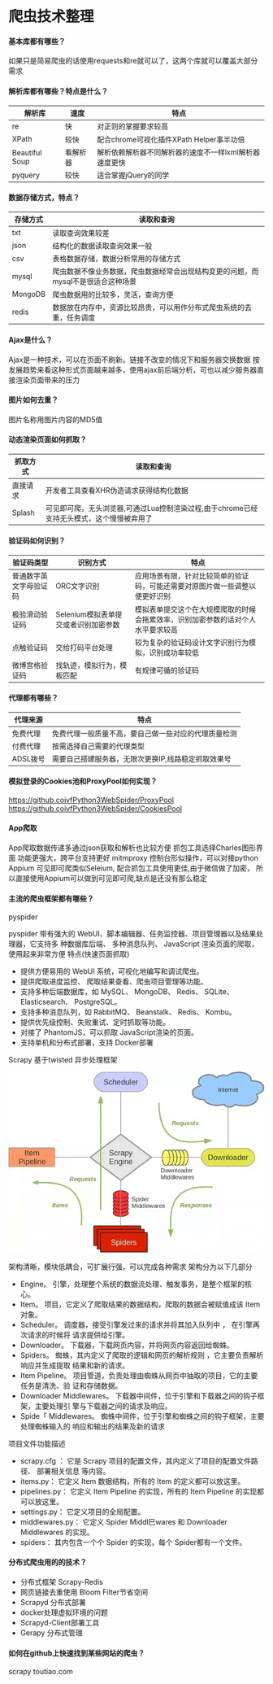 # 爬虫技术整理

#### 基本库都有哪些？
如果只是简易爬虫的话使用requests和re就可以了，这两个库就可以覆盖大部分需求

#### 解析库都有哪些？特点是什么？

| 解析库 | 速度 | 特点 |
| ------ | ------ | ------ |
| re | 快 | 对正则的掌握要求较高 |
| XPath | 较快 | 配合chrome可视化插件XPath Helper事半功倍 |
| Beautiful Soup | 看解析器 | 解析依赖解析器不同解析器的速度不一样lxml解析器速度更快 |
| pyquery | 较快 | 适合掌握jQuery的同学 |

#### 数据存储方式，特点？

| 存储方式 | 读取和查询 |
| ------ | ------ |
| txt | 读取查询效果较差 | 
| json | 结构化的数据读取查询效果一般 | 
| csv | 表格数据存储，数据分析常用的存储方式 | 
| mysql | 爬虫数据不像业务数据，爬虫数据经常会出现结构变更的问题，而mysql不是很适合这种场景 |
| MongoDB | 爬虫数据用的比较多，灵活，查询方便 | 
| redis | 数据放在内存中，资源比较昂贵，可以用作分布式爬虫系统的去重，任务调度 | 

#### Ajax是什么？

Ajax是一种技术，可以在页面不刷新。链接不改变的情况下和服务器交换数据
按发展趋势来看这种形式页面越来越多，使用ajax前后端分析，可也以减少服务器直接渲染页面带来的压力

#### 图片如何去重？

图片名称用图片内容的MD5值


#### 动态渲染页面如何抓取？

| 抓取方式 | 读取和查询 |
| ------ | ------ |
| 直接请求 | 开发者工具查看XHR伪造请求获得结构化数据 | 
| Splash | 可见即可爬，无头浏览器,可通过Lua控制渲染过程,由于chrome已经支持无头模式，这个慢慢被弃用了 | 

#### 验证码如何识别？

| 验证码类型| 识别方式 | 特点 |
| ------| ------ | ------ |
| 普通数字英文字母验证码 | ORC文字识别 | 应用场景有限，针对比较简单的验证码，可能还需要对原图片做一些调整以便更好识别 | 
| 极验滑动验证码 | Selenium模拟表单提交或者识别加密参数 | 模拟表单提交这个在大规模爬取的时候会拖累效率，识别加密参数的话对个人水平要求较高 | 
| 点触验证码 | 交给打码平台处理 | 较为复杂的验证码设计文字识别行为模拟，识别成功率较低|
| 微博宫格验证码 | 找轨迹，模拟行为，模板匹配 | 有规律可循的验证码|

#### 代理都有哪些？

| 代理来源 | 特点 |
| ------ | ------ |
| 免费代理 | 免费代理一般质量不高，要自己做一些对应的代理质量检测|
| 付费代理 | 按需选择自己需要的代理类型 | 
| ADSL拨号 | 需要自己搭建服务器，无限次更换IP,线路稳定抓取效果号 | 

#### 模拟登录的Cookies池和ProxyPool如何实现？
https://github.coivfPython3WebSpider/ProxyPool
https://github.coivfPython3WebSpider/CookiesPool

#### App爬取
App爬取数据传递多通过json获取和解析也比较方便
抓包工具选择Charles图形界面 功能更强大，跨平台支持更好
mitmproxy 控制台形似操作，可以对接python
Appium 可见即可爬类似Seleium, 
配合抓包工具使用更佳,由于微信做了加密，
所以直接使用Appium可以做到可见即可爬,缺点是还没有那么稳定

#### 主流的爬虫框架都有哪些？

pyspider

pyspider 带有强大的 WebUI、脚本编辑器、任务监控器、项目管理器以及结果处理器，它支持多 种数据库后端、 多种消息队列、 JavaScript 渲染页面的爬取，使用起来非常方便
特点(快速页面抓取)
* 提供方便易用的 WebUI 系统，可视化地编写和调试爬虫。 
* 提供爬取进度监控、 爬取结果查看、爬虫项目管理等功能。 
* 支持多种后端数据库，如 MySQL、 MongoDB、 Redis、 SQLite、 Elasticsearch、 PostgreSQL。 
* 支持多种消息队列，如 RabbitMQ、 Beanstalk、 Redis、 Kombu。 
* 提供优先级控制、失败重试、定时抓取等功能。 
* 对接了 PhantomJS，可以抓取 JavaScript渲染的页面。 
* 支持单机和分布式部署，支持 Docker部署

Scrapy
基于twisted 异步处理框架

![avatar](16342f8eefeced62.gif) 

架构清晰，模块低耦合，可扩展行强，可以完成各种需求
架构分为以下几部分
*  Engine。 引擎，处理整个系统的数据流处理、触发事务，是整个框架的核心。 
* Item。 项目，它定义了爬取结果的数据结构，爬取的数据会被赋值成该 Item 对象。 
* Scheduler。 调度器，接受引擎发过来的请求并将其加入队列中 ， 在引擎再次请求的时候将 请求提供给引擎。 
* Downloader。 下载器，下载网页内容，并将网页内容返回给蜘蛛。 
* Spiders。 蜘蛛，其内定义了爬取的逻辑和网页的解析规则 ，它主要负责解析响应并生成提取 结果和新的请求。 
* Item Pipeline。 项目管道，负责处理由蜘蛛从网页中抽取的项目，它的主要任务是清洗、验 证和存储数据。 
* Downloader Middlewares。 下载器中间件，位于引擎和下载器之间的钩子框架，主要处理引 擎与下载器之间的请求及响应。 
* Spide「 Middlewares。 蜘蛛中间件，位于引擎和蜘蛛之间的钩子框架，主要处理蜘蛛输入的 响应和输出的结果及新的请求

项目文件功能描述

* scrapy.cfg ： 它是 Scrapy 项目的配置文件，其内定义了项目的配置文件路径、 部署相关信息 等内容。 
* items.py： 它定义 Item 数据结构，所有的 Item 的定义都可以放这里。 
* pipelines.py： 它定义 Item Pipeline 的实现，所有的 Item Pipeline 的实现都可以放这里。 
* settings.py： 它定义项目的全局配置。 
* middlewares.py： 它定义 Spider Middl巳wares 和 Downloader Middlewares 的实现。 
* spiders： 其内包含一个个 Spider 的实现，每个 Spider都有一个文件。


#### 分布式爬虫用的的技术？

* 分布式框架 Scrapy-Redis
* 网页链接去重使用 Bloom Filter节省空间
* Scrapyd 分布式部署
* docker处理虚拟环境的问题
* Scrapyd-Client部署工具
* Gerapy 分布式管理

#### 如何在github上快速找到某些网站的爬虫？
scrapy toutiao.com
